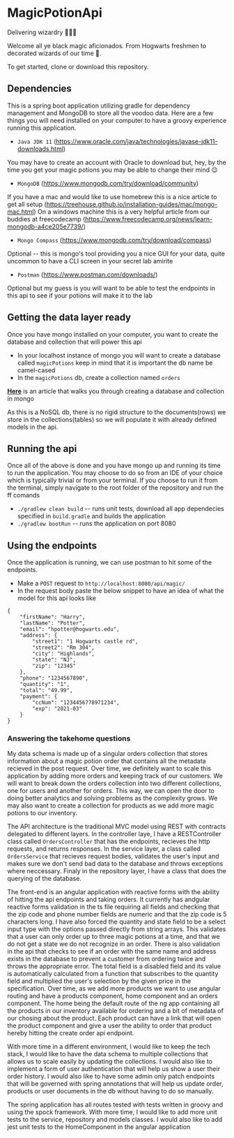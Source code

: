 # MagicPotionApi
Delivering wizardry 🧙🏽‍♂️

Welcome all ye black magic aficionados. From Hogwarts freshmen to decorated wizards of our time 🎩. 

To get started, clone or download this repository. 

## Dependencies
This is a spring boot application utilizing gradle for dependency management and MongoDB to store all the voodoo data. Here are a few things you will need installed on your computer to have a groovy experience running this application. 
- `Java JDK 11` (https://www.oracle.com/java/technologies/javase-jdk11-downloads.html) 

You may have to create an account with Oracle to download but, hey, by the time you get your magic potions you may be able to change their mind 😉

- `MongoDB` (https://www.mongodb.com/try/download/community)

If you have a mac and would like to use homebrew this is a nice article to get all setup (https://treehouse.github.io/installation-guides/mac/mongo-mac.html)
On a windows machine this is a very helpful article from our buddies at freecodecamp (https://www.freecodecamp.org/news/learn-mongodb-a4ce205e7739/)

- `Mongo Compass` (https://www.mongodb.com/try/download/compass) 

Optional -- this is mongo's tool providing you a nice GUI for your data, quite uncommon to have a CLI screen in your secret lab amirite

- `Postman` (https://www.postman.com/downloads/)

Optional but my guess is you will want to be able to test the endpoints in this api to see if your potions will make it to the lab 

## Getting the data layer ready
Once you have mongo installed on your computer, you want to create the database and collection that will power this api

- In your localhost instance of mongo you will want to create a database called `magicPotions` keep in mind that it is important the db name be camel-cased
- In the `magicPotions` db, create a collection named `orders` 

[**Here**](https://www.guru99.com/create-read-update-operations-mongodb.html) is an article that walks you through creating a database and collection in mongo

As this is a NoSQL db, there is no rigid structure to the documents(rows) we store in the collections(tables) so we will populate it with already defined models in the api.

## Running the api
Once all of the above is done and you have mongo up and running its time to run the application. You may choose to do so from an IDE of your choice which is typically trivial or from your terminal. If you choose to run it from the terminal, simply navigate to the root folder of the repository and run the ff comands
- `./gradlew clean build` -- runs unit tests, download all app dependecies specified in `build.gradle` and builds the application
- `./gradlew bootRun` -- runs the application on port 8080

## Using the endpoints
Once the application is running, we can use postman to hit some of the endpoints. 
- Make a `POST` request to `http://localhost:8080/api/magic/`
- In the request body paste the below snippet to have an idea of what the model for this api looks like
```
{
    "firstName": "Harry",
    "lastName": "Potter",
    "email": "hpotter@hogwarts.edu",
    "address": {
        "street1": "1 Hogwarts castle rd",
        "street2": "Rm 304",
        "city": "Highlands",
        "state": "NJ",
        "zip": "12345"
    },
    "phone": "1234567890",
    "quantity": "1",
    "total": "49.99",
    "payment": {
        "ccNum": "1234456778971234",
        "exp": "2021-03"
    }
}
```

### Answering the takehome questions
My data schema is made up of a singular orders collection that stores information about a magic potion order that contains all the metadata recieved in the post request. Over time, we definitely want to scale this application by adding more orders and keeping track of our customers. We will want to break down the orders collection into two different collections, one for users and another for orders. This way, we can open the door to doing better analytics and solving problems as the complexity grows. We may also want to create a collection for products as we add more magic potions to our inventory.

The API architecture is the traditional MVC model using REST with contracts delegated to different layers. In the controller laye, I have a RESTController class called `OrdersController` that has the endpoints, recieves the http requests, and returns responses. In the service layer, a class called `OrdersService` that recieves request bodies, validates the user's input and makes sure we don't send bad data to the database and throws exceptions where neccessary. Finaly in the repository layer, I have a class that does the querying of the database. 

The front-end is an angular application with reactive forms with the ability of hitting the api endpoints and taking orders. It currently has andgular reactive forms validation in the ts file requiring all fields and checking that the zip code and phone number fields are numeric and that the zip code is 5 characters long. I have also forced the quantity and state field to be a select input type with the options passed directly from string arrays. This validates that a user can only order up to three magic potions at a time, and that we do not get a state we do not recognize in an order. There is also validation in the api that checks to see if an order with the same name and address exists in the database to prevent a customer from ordering twice and throws the appropriate error. The total field is a disabled field and its value is automatically calculated from a function that subscribes to the quantity field and multiplied the user's selection by the given price in the specification.
Over time, as we add more products we want to use angular routing and have a products component, home component and an orders component. The home being the default route of the ng app containing all the products in our inventory available for ordering and a bit of metadata of our chosing about the product. Each product can have a link that will open the product component and give a user the ability to order that product hereby hitting the create order api endpoint.

With more time in a different environment, I would like to keep the tech stack, I would like to have the data schema to multiple collections that allows us to scale easily by updating the collections. I would also like to implement a form of user authentication that will help us show a user their order history. I would also like to have some admin only patch endpoints that will be governed with spring annotations that will help us update order, products or user documents in the db without having to do so manually.

The spring application has all routes tested with tests written in groovy and using the spock framework. With more time, I would like to add more unit tests to the service, repository and models classes. I would also like to add jest unit tests to the HomeComponent in the angular application




